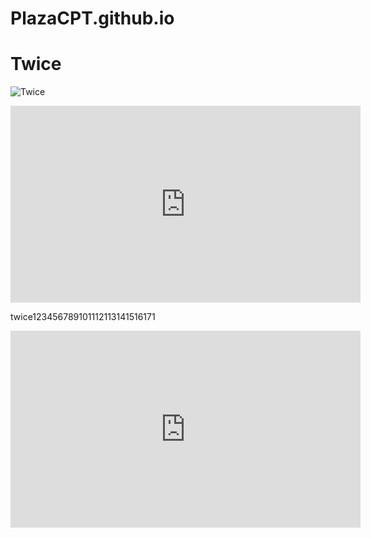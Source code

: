 # PlazaCPT.github.io
# Twice

![Twice](https://preview.redd.it/231007-japan-twitter-update-today-was-the-first-day-of-the-v0-nym718ybwqsb1.jpg?width=640&crop=smart&auto=webp&s=8fb43044b9d6c0fc0e16ac50a776e0f589307e60)

<iframe width="560" height="315" src="https://www.youtube.com/embed/rFxaGZ9xMPg?si=ws5lftOV3HwIaoH-" title="YouTube video player" frameborder="0" allow="accelerometer; autoplay; clipboard-write; encrypted-media; gyroscope; picture-in-picture; web-share" allowfullscreen></iframe>

twice123456789101112113141516171
<iframe width="560" height="315" src="https://www.youtube.com/embed/tVv_C2fYStU?si=qS3gh17U2-fgbd-T" title="YouTube video player" frameborder="0" allow="accelerometer; autoplay; clipboard-write; encrypted-media; gyroscope; picture-in-picture; web-share" allowfullscreen></iframe>
